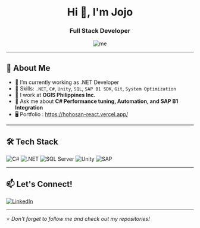 <h1 align="center">Hi 👋, I'm Jojo</h1>
<h3 align="center">Full Stack Developer</h3>

<p align="center">
  <img src="https://komarev.com/ghpvc/?username=jojoberberjavier&label=Profile%20views&color=0e75b6&style=flat" alt="me" />
</p>

---

## 🚀 About Me

- 🔭 I’m currently working as .NET Developer
- 🧠 Skills: `.NET`, `C#`, `Unity`, `SQL`, `SAP B1 SDK`, `Git`, `System Optimization`
- 💼 I work at **OGIS Philippines Inc.**
- 💬 Ask me about **C# Performance tuning, Automation, and SAP B1 Integration**
- 🖥️ Portfolio : https://hohosan-react.vercel.app/

---

## 🛠️ Tech Stack

![C#](https://img.shields.io/badge/-C%23-239120?style=for-the-badge&logo=c-sharp&logoColor=white)
![.NET](https://img.shields.io/badge/-.NET-512BD4?style=for-the-badge&logo=dotnet&logoColor=white)
![SQL Server](https://img.shields.io/badge/-SQL%20Server-CC2927?style=for-the-badge&logo=microsoft-sql-server&logoColor=white)
![Unity](https://img.shields.io/badge/-Unity-000000?style=for-the-badge&logo=unity&logoColor=white)
![SAP](https://img.shields.io/badge/-SAP-0FAAFF?style=for-the-badge&logo=sap&logoColor=white)

---


## 📫 Let's Connect!

<p align="left">
  <a href="https://www.linkedin.com/in/jojojavier/" target="_blank"><img alt="LinkedIn" src="https://img.shields.io/badge/-LinkedIn-blue?style=for-the-badge&logo=linkedin&logoColor=white"/></a>
</p>

---

⭐️ *Don't forget to follow me and check out my repositories!*
